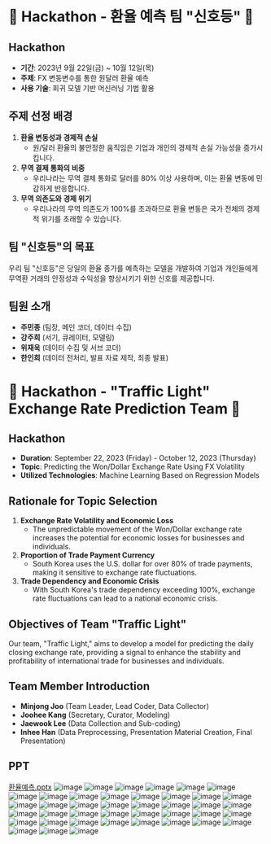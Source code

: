 # 🚀 Hackathon - 환율 예측 팀 "신호등" 🚀

## Hackathon

- **기간**: 2023년 9월 22일(금) ~ 10월 12일(목)
- **주제**: FX 변동변수를 통한 원달러 환율 예측
- **사용 기술**: 회귀 모델 기반 머신러닝 기법 활용

## 주제 선정 배경
1. **환율 변동성과 경제적 손실**
   - 원/달러 환율의 불안정한 움직임은 기업과 개인의 경제적 손실 가능성을 증가시킵니다.
2. **무역 결제 통화의 비중**
   - 우리나라는 무역 결제 통화로 달러를 80% 이상 사용하며, 이는 환율 변동에 민감하게 반응합니다.
3. **무역 의존도와 경제 위기**
   - 우리나라의 무역 의존도가 100%를 초과하므로 환율 변동은 국가 전체의 경제적 위기를 초래할 수 있습니다.


## 팀 "신호등"의 목표

우리 팀 "신호등"은 당일의 환율 종가를 예측하는 모델을 개발하여 기업과 개인들에게 무역환 거래의 안정성과 수익성을 향상시키기 위한 신호를 제공합니다.

## 팀원 소개

- **주민종** (팀장, 메인 코더, 데이터 수집)
- **강주희** (서기, 큐레이터, 모델링)
- **위재욱** (데이터 수집 및 서브 코더)
- **한인희** (데이터 전처리, 발표 자료 제작, 최종 발표)






</div>

# 🚀 Hackathon - "Traffic Light" Exchange Rate Prediction Team 🚀

## Hackathon

- **Duration**: September 22, 2023 (Friday) - October 12, 2023 (Thursday)
- **Topic**: Predicting the Won/Dollar Exchange Rate Using FX Volatility
- **Utilized Technologies**: Machine Learning Based on Regression Models

## Rationale for Topic Selection

1. **Exchange Rate Volatility and Economic Loss**
   - The unpredictable movement of the Won/Dollar exchange rate increases the potential for economic losses for businesses and individuals.
2. **Proportion of Trade Payment Currency**
   - South Korea uses the U.S. dollar for over 80% of trade payments, making it sensitive to exchange rate fluctuations.
3. **Trade Dependency and Economic Crisis**
   - With South Korea's trade dependency exceeding 100%, exchange rate fluctuations can lead to a national economic crisis.

## Objectives of Team "Traffic Light"

Our team, "Traffic Light," aims to develop a model for predicting the daily closing exchange rate, providing a signal to enhance the stability and profitability of international trade for businesses and individuals.

## Team Member Introduction

- **Minjong Joo** (Team Leader, Lead Coder, Data Collector)
- **Joohee Kang** (Secretary, Curator, Modeling)
- **Jaewook Lee** (Data Collection and Sub-coding)
- **Inhee Han** (Data Preprocessing, Presentation Material Creation, Final Presentation)

</div>

## PPT
[환율예측.pptx](https://github.com/haninnisfree/Hackaton/files/13263420/default.pptx)
![image](https://github.com/haninnisfree/Hackaton/assets/144647781/8be39b74-8dda-4ad7-b68c-86a649588065)
![image](https://github.com/haninnisfree/Hackaton/assets/144647781/55829a69-3d9c-4328-bc01-cd4748e6110e)
![image](https://github.com/haninnisfree/Hackaton/assets/144647781/2935c8d6-33de-4489-90b5-27bc948085db)
![image](https://github.com/haninnisfree/Hackaton/assets/144647781/b9ba4c06-715f-4bc3-b2e7-b0c330923980)
![image](https://github.com/haninnisfree/Hackaton/assets/144647781/c1eece24-3f0f-4960-bf08-11ae5c3304cc)
![image](https://github.com/haninnisfree/Hackaton/assets/144647781/7dd04d7a-ea20-421e-b59f-31132c873270)
![image](https://github.com/haninnisfree/Hackaton/assets/144647781/a7615187-256c-4fbe-b5c7-fd417ffc0330)
![image](https://github.com/haninnisfree/Hackaton/assets/144647781/31d5a199-53be-4815-9996-38a5ed13fa24)
![image](https://github.com/haninnisfree/Hackaton/assets/144647781/1eedec12-c26c-49a7-b13c-7d9b0c79b78e)
![image](https://github.com/haninnisfree/Hackaton/assets/144647781/ef47b470-d548-4553-a46e-927b15e5de18)
![image](https://github.com/haninnisfree/Hackaton/assets/144647781/f3caf799-393d-4a67-aa5e-ca1b3dbdc9ef)
![image](https://github.com/haninnisfree/Hackaton/assets/144647781/5e13762d-c1da-4701-a45a-f6564cbd4ebb)
![image](https://github.com/haninnisfree/Hackaton/assets/144647781/68f355c6-4c8b-43ec-b9c0-20fbd13dcc74)
![image](https://github.com/haninnisfree/Hackaton/assets/144647781/bf3496cf-874b-4385-a25f-224423193117)
![image](https://github.com/haninnisfree/Hackaton/assets/144647781/cf027d4e-b7e0-4a97-9980-91d56dc05f03)
![image](https://github.com/haninnisfree/Hackaton/assets/144647781/767baebe-e172-4af1-93b9-a246c08b998f)
![image](https://github.com/haninnisfree/Hackaton/assets/144647781/11423bd0-39f9-4d74-a381-15ad83e6c0ed)
![image](https://github.com/haninnisfree/Hackaton/assets/144647781/742315a4-0bfc-4d57-81ac-7c9bb14e802f)
![image](https://github.com/haninnisfree/Hackaton/assets/144647781/2b35c2ca-a0d7-4132-b156-01fd38cfdb9f)
![image](https://github.com/haninnisfree/Hackaton/assets/144647781/e4a13154-62f1-473f-85bf-e851fda992ed)
![image](https://github.com/haninnisfree/Hackaton/assets/144647781/1874fb69-0c0e-4405-b835-884602ac6c38)
![image](https://github.com/haninnisfree/Hackaton/assets/144647781/32dbdfe5-d51e-4105-9804-e11fd3976c29)
![image](https://github.com/haninnisfree/Hackaton/assets/144647781/6c7009a9-9e1f-4d5f-b771-a94b576daa2d)
![image](https://github.com/haninnisfree/Hackaton/assets/144647781/43379c5a-8432-4f33-993a-bdcdbd881835)
![image](https://github.com/haninnisfree/Hackaton/assets/144647781/516be96e-8cde-47cf-82f2-d5554cb68034)
![image](https://github.com/haninnisfree/Hackaton/assets/144647781/7632aee5-bfa5-4ec9-96c7-9cdc55542d16)
![image](https://github.com/haninnisfree/Hackaton/assets/144647781/86286204-2133-4d1d-bc1c-75ddff207cc4)
![image](https://github.com/haninnisfree/Hackaton/assets/144647781/c2e4e594-a138-43aa-8b38-9f002ba7dd02)
![image](https://github.com/haninnisfree/Hackaton/assets/144647781/119c047b-b97f-484e-b322-47d1a288801b)
![image](https://github.com/haninnisfree/Hackaton/assets/144647781/4e8cef98-c7dc-4bc1-ab93-42486e36498f)
![image](https://github.com/haninnisfree/Hackaton/assets/144647781/9e637a62-e61d-4347-9ba2-3f030e240846)
![image](https://github.com/haninnisfree/Hackaton/assets/144647781/da4d2cf1-ad7c-424b-9c72-dd287572f914)
![image](https://github.com/haninnisfree/Hackaton/assets/144647781/615fd6da-cc31-4447-a933-05f68a233dd5)
![image](https://github.com/haninnisfree/Hackaton/assets/144647781/53c9c29c-306a-4073-a478-42624771c62b)
![image](https://github.com/haninnisfree/Hackaton/assets/144647781/ee28920b-113f-49c2-8cf6-2d72d72d98c6)
![image](https://github.com/haninnisfree/Hackaton/assets/144647781/5d3098f0-c2b2-40ab-b585-4e2a24fe3926)
![image](https://github.com/haninnisfree/Hackaton/assets/144647781/cc325970-a262-4b27-8d54-921d28f085d9)
![image](https://github.com/haninnisfree/Hackaton/assets/144647781/403a7235-37c3-4f18-880e-1082d1222b27)
![image](https://github.com/haninnisfree/Hackaton/assets/144647781/c5534a94-02e6-4750-ae04-b8e3aff143a7)
![image](https://github.com/haninnisfree/Hackaton/assets/144647781/998ebd01-cfbd-4cd7-b457-2605b2659b27)
![image](https://github.com/haninnisfree/Hackaton/assets/144647781/c28c5a9c-159b-4a81-a880-560a268c26ad)













